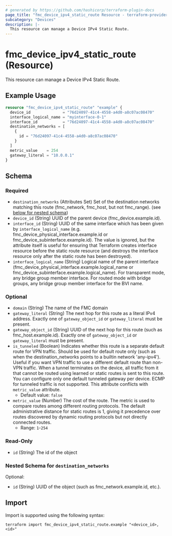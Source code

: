 ```yaml
---
# generated by https://github.com/hashicorp/terraform-plugin-docs
page_title: "fmc_device_ipv4_static_route Resource - terraform-provider-fmc"
subcategory: "Devices"
description: |-
  This resource can manage a Device IPv4 Static Route.
---
```


# fmc_device_ipv4_static_route (Resource)

This resource can manage a Device IPv4 Static Route.

## Example Usage

```terraform
resource "fmc_device_ipv4_static_route" "example" {
  device_id              = "76d24097-41c4-4558-a4d0-a8c07ac08470"
  interface_logical_name = "myinterface-0-1"
  interface_id           = "76d24097-41c4-4558-a4d0-a8c07ac08470"
  destination_networks = [
    {
      id = "76d24097-41c4-4558-a4d0-a8c07ac08470"
    }
  ]
  metric_value    = 254
  gateway_literal = "10.0.0.1"
}
```

<!-- schema generated by tfplugindocs -->
## Schema

### Required

- `destination_networks` (Attributes Set) Set of the destination networks matching this route (fmc_network, fmc_host, but not fmc_range). (see [below for nested schema](#nestedatt--destination_networks))
- `device_id` (String) UUID of the parent device (fmc_device.example.id).
- `interface_id` (String) UUID of the same interface which has been given by `interface_logical_name` (e.g. fmc_device_physical_interface.example.id or fmc_device_subinterface.example.id). The value is ignored, but the attribute itself is useful for ensuring that Terraform creates interface resource before the static route resource (and destroys the interface resource only after the static route has been destroyed).
- `interface_logical_name` (String) Logical name of the parent interface (fmc_device_physical_interface.example.logical_name or fmc_device_subinterface.example.logical_name). For transparent mode, any bridge group member interface. For routed mode with bridge groups, any bridge group member interface for the BVI name.

### Optional

- `domain` (String) The name of the FMC domain
- `gateway_literal` (String) The next hop for this route as a literal IPv4 address. Exactly one of `gateway_object_id` or `gateway_literal` must be present.
- `gateway_object_id` (String) UUID of the next hop for this route (such as fmc_host.example.id). Exactly one of `gateway_object_id` or `gateway_literal` must be present.
- `is_tunneled` (Boolean) Indicates whether this route is a separate default route for VPN traffic. Should be used for default route only (such as when the destination_networks points to a builtin network 'any-ipv4'). Useful if you want VPN traffic to use a different default route than non-VPN traffic. When a tunnel terminates on the device, all traffic from it that cannot be routed using learned or static routes is sent to this route. You can configure only one default tunneled gateway per device. ECMP for tunneled traffic is not supported. This attribute conflicts with `metric_value` attribute.
  - Default value: `false`
- `metric_value` (Number) The cost of the route. The metric is used to compare routes among different routing protocols. The default administrative distance for static routes is 1, giving it precedence over routes discovered by dynamic routing protocols but not directly connected routes.
  - Range: `1`-`254`

### Read-Only

- `id` (String) The id of the object

<a id="nestedatt--destination_networks"></a>
### Nested Schema for `destination_networks`

Optional:

- `id` (String) UUID of the object (such as fmc_network.example.id, etc.).

## Import

Import is supported using the following syntax:

```shell
terraform import fmc_device_ipv4_static_route.example "<device_id>,<id>"
```
